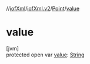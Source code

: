 //[iofXml](../../../index.md)/[iofXml.v2](../index.md)/[Point](index.md)/[value](value.md)

# value

[jvm]\
protected open var [value](value.md): [String](https://docs.oracle.com/javase/8/docs/api/java/lang/String.html)
